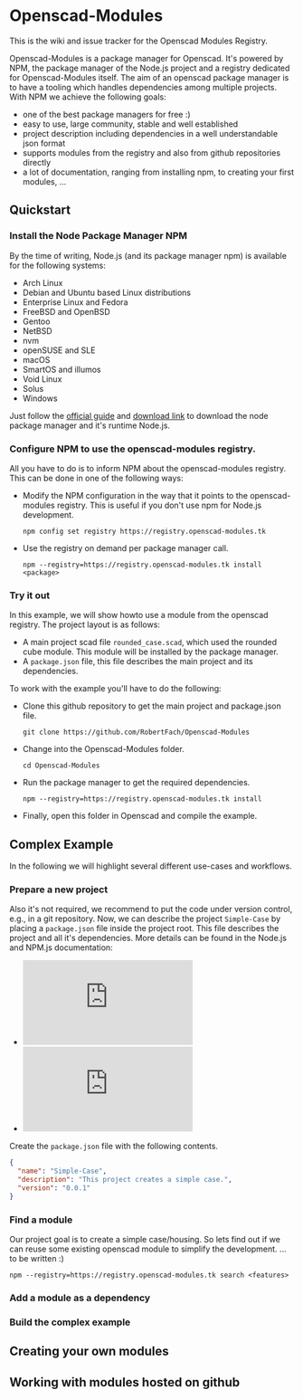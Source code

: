 # Openscad-Modules
This is the wiki and issue tracker for the Openscad Modules Registry.

Openscad-Modules is a package manager for Openscad. It's powered by NPM, the package manager of the Node.js project and a registry dedicated for Openscad-Modules itself. 
The aim of an openscad package manager is to have a tooling which handles dependencies among multiple projects. With NPM we achieve the following goals:
  - one of the best package managers for free :)
  - easy to use, large community, stable and well established
  - project description including dependencies in a well understandable json format
  - supports modules from the registry and also from github repositories directly
  - a lot of documentation, ranging from installing npm, to creating your first modules, ...

## Quickstart
### Install the Node Package Manager NPM
By the time of writing, Node.js (and its package manager npm) is available for the following systems:
  -  Arch Linux
  -  Debian and Ubuntu based Linux distributions
  -  Enterprise Linux and Fedora
  -  FreeBSD and OpenBSD
  -  Gentoo
  -  NetBSD
  -  nvm
  -  openSUSE and SLE
  -  macOS
  -  SmartOS and illumos
  -  Void Linux
  -  Solus
  -  Windows
  
Just follow the [official guide](https://docs.npmjs.com/getting-started/installing-node) and [download link](https://nodejs.org/en/download/) to download the node package manager and it's runtime Node.js. 

### Configure NPM to use the openscad-modules registry.
All you have to do is to inform NPM about the openscad-modules registry. This can be done in one of the following ways:
  - Modify the NPM configuration in the way that it points to the openscad-modules registry. This is useful if you don't use npm for Node.js development.
    
    ```npm config set registry https://registry.openscad-modules.tk```
    
  - Use the registry on demand per package manager call.
    
    ```npm --registry=https://registry.openscad-modules.tk install <package>```
  
### Try it out
In this example, we will show howto use a module from the openscad registry. The project layout is as follows:
  - A main project scad file `rounded_case.scad`, which used the rounded cube module. This module will be installed by the package manager.
  - A `package.json` file, this file describes the main project and its dependencies.
 
To work with the example you'll have to do the following:
  - Clone this github repository to get the main project and package.json file.
  
    ```git clone https://github.com/RobertFach/Openscad-Modules```
    
  - Change into the Openscad-Modules folder.
  
    ```cd Openscad-Modules```
  - Run the package manager to get the required dependencies.
  
    ```npm --registry=https://registry.openscad-modules.tk install```
    
  - Finally, open this folder in Openscad and compile the example.

## Complex Example
In the following we will highlight several different use-cases and workflows.

### Prepare a new project
Also it's not required, we recommend to put the code under version control, e.g., in a git repository. Now, we can describe the project `Simple-Case` by placing a `package.json` file inside the project root. This file describes the project and all it's dependencies. More details can be found in the Node.js and NPM.js documentation:
  - ![NPM.js package.json](https://docs.npmjs.com/files/package.json)
  - ![NPM.js package.json - Getting started Guide](https://docs.npmjs.com/getting-started/using-a-package.json)

Create the `package.json` file with the following contents.
```json
{
  "name": "Simple-Case",
  "description": "This project creates a simple case.",
  "version": "0.0.1"
}
```
### Find a module
Our project goal is to create a simple case/housing. So lets find out if we can reuse some existing openscad module to simplify the development. ... to be written :)

```npm --registry=https://registry.openscad-modules.tk search <features>```

### Add a module as a dependency
### Build the complex example

## Creating your own modules

## Working with modules hosted on github
